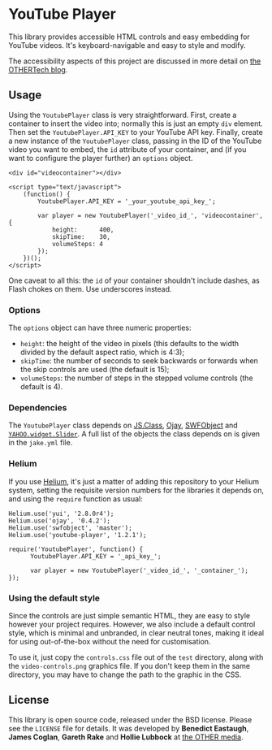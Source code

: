 YouTube Player
==============

This library provides accessible HTML controls and easy embedding for YouTube
videos. It's keyboard-navigable and easy to style and modify.

The accessibility aspects of this project are discussed in more detail on
[the OTHERTech blog][othertech].


Usage
-----

Using the `YoutubePlayer` class is very straightforward. First, create a
container to insert the video into; normally this is just an empty `div`
element. Then set the `YoutubePlayer.API_KEY` to your YouTube API key. Finally,
create a new instance of the `YoutubePlayer` class, passing in the ID of the
YouTube video you want to embed, the `id` attribute of your container, and (if
you want to configure the player further) an `options` object.

    <div id="videocontainer"></div>
    
    <script type="text/javascript">
        (function() {
            YoutubePlayer.API_KEY = '_your_youtube_api_key_';
            
            var player = new YoutubePlayer('_video_id_', 'videocontainer', {
                height:      400,
                skipTime:    30,
                volumeSteps: 4
            });
        })();
    </script>

One caveat to all this: the `id` of your container shouldn't include dashes, as
Flash chokes on them. Use underscores instead.

### Options

The `options` object can have three numeric properties:

* `height`: the height of the video in pixels (this defaults to the width
  divided by the default aspect ratio, which is 4:3);
* `skipTime`: the number of seconds to seek backwards or forwards when the skip
  controls are used (the default is 15);
* `volumeSteps`: the number of steps in the stepped volume controls (the
  default is 4).

### Dependencies

The `YoutubePlayer` class depends on [JS.Class][jsclass], [Ojay][ojay],
[SWFObject][swfobject] and [`YAHOO.widget.Slider`][slider]. A full list of the
objects the class depends on is given in the `jake.yml` file.

### Helium

If you use [Helium][helium], it's just a matter of adding this repository to
your Helium system, setting the requisite version numbers for the libraries it
depends on, and using the `require` function as usual:

    Helium.use('yui', '2.8.0r4');
    Helium.use('ojay', '0.4.2');
    Helium.use('swfobject', 'master');
    Helium.use('youtube-player', '1.2.1');
    
    require('YoutubePlayer', function() {
          YoutubePlayer.API_KEY = '_api_key_';
          
          var player = new YoutubePlayer('_video_id_', '_container_');
    });

### Using the default style

Since the controls are just simple semantic HTML, they are easy to style
however your project requires. However, we also include a default control
style, which is minimal and unbranded, in clear neutral tones, making it ideal
for using out-of-the-box without the need for customisation.

To use it, just copy the `controls.css` file out of the `test` directory, along
with the `video-controls.png` graphics file. If you don't keep them in the same
directory, you may have to change the path to the graphic in the CSS.


License
-------

This library is open source code, released under the BSD license. Please see
the `LICENSE` file for details. It was developed by **Benedict Eastaugh**,
**James Coglan**, **Gareth Rake** and **Hollie Lubbock** at
[the OTHER media][othermedia].

  [othertech]:  http://tech.othermedia.org/articles/accessible-youtube-player
  [jsclass]:    http://jsclass.jcoglan.com
  [ojay]:       http://ojay.othermedia.com
  [swfobject]:  http://code.google.com/p/swfobject/
  [slider]:     http://developer.yahoo.com/yui/slider/
  [helium]:     http://github.com/othermedia/helium
  [othermedia]: http://www.othermedia.com
